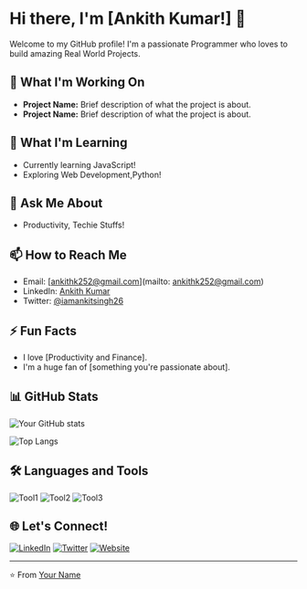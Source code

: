 # Hi there, I'm [Ankith Kumar!] 👋

Welcome to my GitHub profile! I'm a passionate Programmer who loves to build amazing Real World Projects.

## 🔭 What I'm Working On
- **Project Name:** Brief description of what the project is about.
- **Project Name:** Brief description of what the project is about.

## 🌱 What I'm Learning
- Currently learning JavaScript!
- Exploring Web Development,Python!

## 💬 Ask Me About
- Productivity, Techie Stuffs!

## 📫 How to Reach Me
- Email: [ankithk252@gmail.com](mailto: ankithk252@gmail.com)
- LinkedIn: [Ankith Kumar](https://www.linkedin.com/in/ankith-kumar-b74a60219)
- Twitter: [@iamankitsingh26](https://x.com/iamankitsingh26?t=skkBQE4sKm44FRpwjCSVXA&s=09)

## ⚡ Fun Facts
- I love [Productivity and Finance].
- I'm a huge fan of [something you're passionate about].

## 📊 GitHub Stats

![Your GitHub stats](https://github-readme-stats.vercel.app/api?username=yourusername&show_icons=true&theme=radical)

![Top Langs](https://github-readme-stats.vercel.app/api/top-langs/?username=yourusername&layout=compact&theme=radical)

## 🛠️ Languages and Tools

![Tool1](https://img.shields.io/badge/-Tool1-05122A?style=flat&logo=Tool1&logoColor=white)
![Tool2](https://img.shields.io/badge/-Tool2-05122A?style=flat&logo=Tool2&logoColor=white)
![Tool3](https://img.shields.io/badge/-Tool3-05122A?style=flat&logo=Tool3&logoColor=white)

## 🌐 Let's Connect!
[![LinkedIn](https://img.shields.io/badge/-LinkedIn-0077B5?style=flat&logo=LinkedIn&logoColor=white)](https://www.linkedin.com/in/yourprofile)
[![Twitter](https://img.shields.io/badge/-Twitter-1DA1F2?style=flat&logo=Twitter&logoColor=white)](https://twitter.com/yourusername)
[![Website](https://img.shields.io/badge/-Website-000000?style=flat&logo=About.me&logoColor=white)](https://yourwebsite.com)

---

⭐️ From [Your Name](https://github.com/yourusername)
